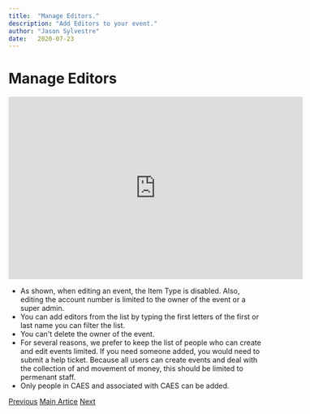 ```yaml
---
title:  "Manage Editors."
description: "Add Editors to your event."
author: "Jason Sylvestre"
date:   2020-07-23
---
```


# Manage Editors

<iframe id="kaltura_player" src="https://cdnapisec.kaltura.com/p/1770401/sp/177040100/embedIframeJs/uiconf_id/29032722/partner_id/1770401?iframeembed=true&playerId=kaltura_player&entry_id=0_9it2g4o1&flashvars[mediaProtocol]=rtmp&amp;flashvars[streamerType]=rtmp&amp;flashvars[streamerUrl]=rtmp://www.kaltura.com:1935&amp;flashvars[rtmpFlavors]=1&amp;flashvars[localizationCode]=en&amp;flashvars[leadWithHTML5]=true&amp;flashvars[sideBarContainer.plugin]=true&amp;flashvars[sideBarContainer.position]=left&amp;flashvars[sideBarContainer.clickToClose]=true&amp;flashvars[chapters.plugin]=true&amp;flashvars[chapters.layout]=vertical&amp;flashvars[chapters.thumbnailRotator]=false&amp;flashvars[streamSelector.plugin]=true&amp;flashvars[EmbedPlayer.SpinnerTarget]=videoHolder&amp;flashvars[dualScreen.plugin]=true&amp;flashvars[Kaltura.addCrossoriginToIframe]=true&amp;&wid=0_c5kv16dv" width="580" height="360" allowfullscreen webkitallowfullscreen mozAllowFullScreen allow="autoplay *; fullscreen *; encrypted-media *" sandbox="allow-forms allow-same-origin allow-scripts allow-top-navigation allow-pointer-lock allow-popups allow-modals allow-orientation-lock allow-popups-to-escape-sandbox allow-presentation allow-top-navigation-by-user-activation" frameborder="0" title="Kaltura Player"></iframe>


* As shown, when editing an event, the Item Type is disabled. Also, editing the account number is limited to the owner of the event or a super admin.
* You can add editors from the list by typing the first letters of the first or last name you can filter the list.
* You can't delete the owner of the event.
* For several reasons, we prefer to keep the list of people who can create and edit events limited. If you need someone added, you would need to submit a help ticket. Because all users can create events and deal with the collection of and movement of money, this should be limited to permenant staff.
* Only people in CAES and associated with CAES can be added.

<p><a href="/documentation/registration/add-map" class="registration-tag"><i class="fas fa-arrow-left"></i> Previous</a> <a href="/documentation/registration/getting-started" class="registration-tag">Main Artice</a> <a href="/documentation/registration/question-sets" class="registration-tag">Next <i class="fas fa-arrow-right"></i></a></p>